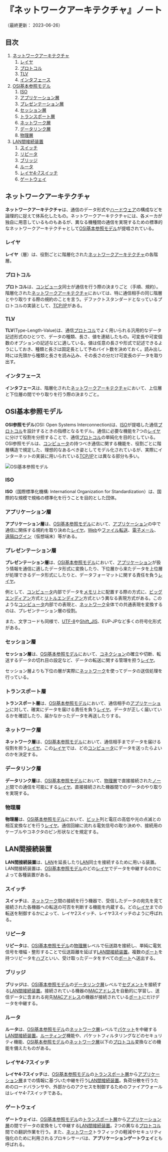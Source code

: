 # 『ネットワークアーキテクチャ』ノート

（最終更新： 2023-06-26）


## 目次

1. [ネットワークアーキテクチャ](#ネットワークアーキテクチャ)
	1. [レイヤ](#レイヤ)
	1. [プロトコル](#プロトコル)
	1. [TLV](#tlv)
	1. [インタフェース](#インタフェース)
1. [OSI基本参照モデル](#osi基本参照モデル)
	1. [ISO](#iso)
	1. [アプリケーション層](#アプリケーション層)
	1. [プレゼンテーション層](#プレゼンテーション層)
	1. [セッション層](#セッション層)
	1. [トランスポート層](#トランスポート層)
	1. [ネットワーク層](#ネットワーク層)
	1. [データリンク層](#データリンク層)
	1. [物理層](#物理層)
1. [LAN間接続装置](#lan間接続装置)
	1. [スイッチ](#スイッチ)
	1. [リピータ](#リピータ)
	1. [ブリッジ](#ブリッジ)
	1. [ルータ](#ルータ)
	1. [レイヤ4-7スイッチ](#レイヤ4-7スイッチ)
	1. [ゲートウェイ](#ゲートウェイ)


## ネットワークアーキテクチャ

**ネットワークアーキテクチャ**は、通信のデータ形式や[ハードウェア](../../../computer/hardware/_/chapters/hardware.md#ハードウェア)の構成などを論理的に捉えて体系化したもの。ネットワークアーキテクチャには、各メーカが独自に用意しているものもあるが、異なる機種間の通信を実現するための標準的なネットワークアーキテクチャとして[OSI基本参照モデル](#osi基本参照モデル)が提唱されている。

### レイヤ

**レイヤ**（層）は、役割ごとに階層化された[ネットワークアーキテクチャ](#ネットワークアーキテクチャ)の各階層。

### プロトコル

**プロトコル**は、[コンピュータ](../../../computer/_/chapters/computer.md#コンピュータ)同士が通信を行う際の決まりごと（手順、規約）。階層化された[ネットワークアーキテクチャ](#ネットワークアーキテクチャ)においては、特に通信相手の同じ階層とやり取りする際の規約のことを言う。デファクトスタンダードとなっているプロトコルの実装として、[TCP/IP](./communication_protocol.md#tcpip)がある。

### TLV

**TLV**(Type-Length-Value)は、通信[プロトコル](#プロトコル)でよく用いられる汎用的なデータ記述形式のひとつで、データの種類、長さ、値を連結したもの。可変長や可変個数のオプションの記述などに適している。値は任意の長さや形式で記述できるようにしておき、種類と長さは固定長として予めバイト数を決めておく。読み出し時には先頭から種類と長さを読み込み、その長さの分だけ可変長のデータを取り出す。

### インタフェース

**インタフェース**は、階層化された[ネットワークアーキテクチャ](#ネットワークアーキテクチャ)において、上位層と下位層の間でやり取りを行う際の決まりごと。


## OSI基本参照モデル

**OSI参照モデル**(OSI: Open Systems Interconnection)は、[ISO](#iso)が提唱した通信[プロトコル](#プロトコル)を設計するときの指標となるモデル。通信に必要な機能を7つの[レイヤ](#レイヤ)に分けて役割を分担することで、通信[プロトコル](#プロトコル)の単純化を目的としている。OSI参照モデルは、[コンピュータ](../../../computer/_/chapters/compuer.md#コンピュータ)の持つべき通信に関する機能を、役割ごとに階層構造で規定した、理想的なあるべき姿としてモデル化されているが、実際にインターネットの実装に用いられている[TCP/IP](./communication_protocol.md#tcpip)とは異なる部分も多い。

![OSI基本参照モデル](../assets/images/osi_basic_reference_model.png)

### ISO

**ISO**（国際標準化機構: International Organization for Standardization）は、国際的な規模で規格の標準化を行うことを目的とした団体。

### アプリケーション層

**アプリケーション層**は、[OSI基本参照モデル](#osi基本参照モデル)において、[アプリケーション](../../../computer/software/_/chapters/software.md#応用ソフトウェア)の中で通信に関係する規約を取り決めた[レイヤ](#レイヤ)。[Web](./web.md#web)や[ファイル転送](./application_layer.md#ファイル転送)、[電子メール](./application_layer.md#電子メール)、[遠隔ログイン](./application_layer.md#遠隔ログイン)（仮想端末）等がある。

### プレゼンテーション層

**プレゼンテーション層**は、[OSI基本参照モデル](#osi基本参照モデル)において、[アプリケーション](../../../computer/software/_/chapters/software.md#応用ソフトウェア)が扱う情報を通信に適したデータ形式に変換したり、下位層から来たデータを上位層が処理できるデータ形式にしたりと、データフォーマットに関する責任を負う[レイヤ](#レイヤ)。

例として、[コンピュータ](../../../computer/_/chapters/compuer.md#コンピュータ)内部でデータを[メモリ](../../../computer/hardware/_/chapters/memory.md#メモリ)上に配置する際の方式に、[ビッグエンディアン](../../../basics/information_theory/_/chapters/coding_theory.md#ビッグエンディアン)方式と[リトルエンディアン](../../../basics/information_theory/_/chapters/coding_theory.md#リトルエンディアン)方式という異なる表現方式がある。このような[コンピュータ](../../../computer/_/chapters/compuer.md#コンピュータ)内部での表現と、[ネットワーク](./network.md#ネットワーク)全体での共通表現を変換するのは、プレゼンテーション層の役割。

また、文字コードも同様で、[UTF-8](../../../basics/information_theory/_/chapters/character_representation.md#unicode)や[Shift_JIS](../../../basics/information_theory/_/chapters/character_representation.md#シフトjisコード)、EUP-JPなど多くの符号化形式がある。

### セッション層

**セッション層**は、[OSI基本参照モデル](#osi基本参照モデル)において、[コネクション](./network.md#コネクション)の確立や切断、転送するデータの切れ目の設定など、データの転送に関する管理を担う[レイヤ](#レイヤ)。

セッション層よりも下位の層が実際に[ネットワーク](./network.md#ネットワーク)を使ってデータの送信処理を行っている。

### トランスポート層

**トランスポート層**は、[OSI基本参照モデル](#osi基本参照モデル)において、通信相手の[アプリケーション](../../../computer/software/_/chapters/software.md#応用ソフトウェア)に対して、確実にデータを届ける責任を負う[レイヤ](#レイヤ)。データが正しく届いているかを確認したり、届かなかったデータを再送したりする。

### ネットワーク層

**ネットワーク層**は、[OSI基本参照モデル](#osi基本参照モデル)において、通信相手までデータを届ける役割を担う[レイヤ](#レイヤ)。この[レイヤ](#レイヤ)では、どの[コンピュータ](../../../computer/_/chapters/computer.md#コンピュータ)にデータを送ったらよいのかを決定する。

### データリンク層

**データリンク層**は、[OSI基本参照モデル](#osi基本参照モデル)において、[物理層](#物理層)で直接接続された[ノード](./network.md#ノード)間での通信を可能にする[レイヤ](#レイヤ)。直接接続された機器間でのデータのやり取りを実現する。

### 物理層

**物理層**は、[OSI基本参照モデル](#osi基本参照モデル)において、[ビット](../../../basics/_/chapters/computer_and_number.md#ビット)列と電圧の高低や光の点滅との相互変換などを行う[レイヤ](#レイヤ)。通信回線に流れる電気信号の取り決めや、接続用のケーブルやコネクタのピン形状などを規定する。


## LAN間接続装置

**LAN間接続装置**は、[LAN](./network.md#lan)を延長したり[LAN](./network.md#lan)同士を接続するために用いる装置。LAN間接続装置は、[OSI基本参照モデル](#osi基本参照モデル)のどの[レイヤ](#レイヤ)でデータを中継するのかによって各種装置がある。

### スイッチ

**スイッチ**は、[ネットワーク](./network.md#ネットワーク)間の接続を行う機器で、受信したデータの宛先を見て接続された各機器への転送の可否を判断する機能を内蔵する。どの[レイヤ](#レイヤ)までの転送を制御するかによって、レイヤ2スイッチ、レイヤ3スイッチのように呼ばれる。

### リピータ

**リピータ**は、[OSI基本参照モデル](#osi基本参照モデル)の[物理層](#物理層)レベルで伝送路を接続し、単純に電気信号を増幅・整形することで伝送距離を延ばす[LAN間接続装置](#lan間接続装置)。複数の[ポート](./address_on_network.md#ポート番号)を持つリピータを[ハブ](../../../computer/hardware/_/chapters/bus.md#ハブ)といい、受け取ったデータをすべての[ポート](./address_on_network.md#ポート番号)へ送出する。

### ブリッジ

**ブリッジ**は、[OSI基本参照モデル](#osi基本参照モデル)の[データリンク層](#データリンク層)レベルで[セグメント](./datalink_layer.md#セグメント)を接続する[LAN間接続装置](#lan間接続装置)。接続されている機器の[MACアドレス](./address_on_network.md#macアドレス)を自動的に学習し、送信データに含まれる宛先[MACアドレス](./address_on_network.md#macアドレス)の機器が接続されている[ポート](./address_on_network.md#ポート番号)にだけデータを中継する。

### ルータ

**ルータ**は、[OSI基本参照モデル](#osi基本参照モデル)の[ネットワーク層](#ネットワーク層)レベルで[パケット](./network.md#ネットワーク)を中継する[LAN間接続装置](#lan間接続装置)。[ルーティング](./internet_layer.md#ルーティング)機能や、パケットフィルタリングなどのセキュリティ機能、[OSI基本参照モデル](#osi基本参照モデル)の[ネットワーク層](#ネットワーク層)以下の[プロトコル](#プロトコル)変換などの機能を備えたものがある。

### レイヤ4-7スイッチ

**レイヤ4-7スイッチ**は、[OSI基本参照モデル](#osi基本参照モデル)の[トランスポート層](#トランスポート層)から[アプリケーション層](#アプリケーション層)までの情報に基づいた中継を行う[LAN間接続装置](#lan間接続装置)。負荷分散を行うためのロードバランサや、外部からのアクセスを制御するためのファイアウォールはレイヤ4-7スイッチである。

### ゲートウェイ

**ゲートウェイ**は、[OSI基本参照モデル](#osi基本参照モデル)の[トランスポート層](#トランスポート層)から[アプリケーション層](#アプリケーション層)の間でデータの変換をして中継する[LAN間接続装置](#lan間接続装置)。2つの異なる[プロトコル](#プロトコル)間での翻訳作業を行う。また、[ネットワーク](./network.md#ネットワーク)トラフィックの軽減やセキュリティ強化のために利用されるプロキシサーバは、**アプリケーションゲートウェイ**とも呼ばれる。

